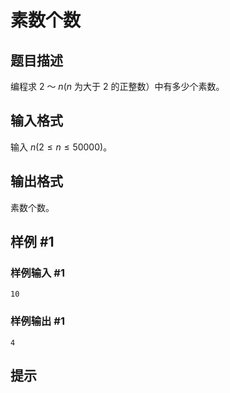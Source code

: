 # 素数个数

## 题目描述

编程求 $2$ ～ $n(n$ 为大于 $2$ 的正整数）中有多少个素数。

## 输入格式

输入 $n(2 \le n \le 50000)$。

## 输出格式

素数个数。

## 样例 #1

### 样例输入 #1
```
10
```

### 样例输出 #1

```
4
```

## 提示


